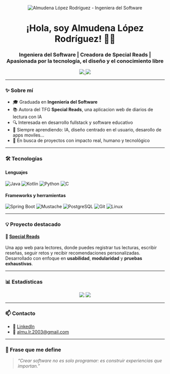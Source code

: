 <!-- Cabecera SVG -->
<p align="center">
  <img src="assets/header-almudena.svg" alt="Almudena López Rodríguez - Ingeniera del Software" />
</p>

<h1 align="center">¡Hola, soy Almudena López Rodríguez! 👩‍💻</h1>
<h3 align="center">Ingeniera del Software | Creadora de Special Reads | Apasionada por la tecnología, el diseño y el conocimiento libre</h3>

<p align="center">
  <a href="https://github.com/almuLR" target="_blank">
    <img src="https://img.shields.io/github/followers/almuLR?label=Follow&style=social" />
  </a>
  <a href="https://www.linkedin.com/in/tu-linkedin/" target="_blank">
    <img src="https://img.shields.io/badge/LinkedIn-blue?style=flat&logo=linkedin&labelColor=blue" />
  </a>
</p>

---

### ✨ Sobre mí

- 🎓 Graduada en **Ingeniería del Software**
- 📚 Autora del TFG **Special Reads**, una aplicacion web de diarios de lectura con IA
- 🔍 Interesada en desarrollo fullstack y software educativo
- 🧠 Siempre aprendiendo:  IA, diseño centrado en el usuario, desarollo de apps moviles…
- 💖 En busca de proyectos con impacto real, humano y tecnológico

---

### 🛠️ Tecnologías

#### Lenguajes
![Java](https://img.shields.io/badge/-Java-333333?style=flat&logo=java)
![Kotlin](https://img.shields.io/badge/-Kotlin-333333?style=flat&logo=kotlin)
![Python](https://img.shields.io/badge/-Python-333333?style=flat&logo=python)
![C](https://img.shields.io/badge/-C-333333?style=flat&logo=c)

#### Frameworks y herramientas
![Spring Boot](https://img.shields.io/badge/-SpringBoot-333333?style=flat&logo=spring-boot)
![Mustache](https://img.shields.io/badge/-Mustache-333333?style=flat&logo=mustache)
![PostgreSQL](https://img.shields.io/badge/-PostgreSQL-333333?style=flat&logo=postgresql)
![Git](https://img.shields.io/badge/-Git-333333?style=flat&logo=git)
![Linux](https://img.shields.io/badge/-Linux-333333?style=flat&logo=linux)

---

### 💡 Proyecto destacado

#### 📖 [Special Reads](https://github.com/almuLR/Special-Reads)

Una app web para lectores, donde puedes registrar tus lecturas, escribir reseñas, seguir retos y recibir recomendaciones personalizadas. Desarrollado con enfoque en **usabilidad**, **modularidad** y **pruebas exhaustivas**.

---

### 📊 Estadísticas

<p align="center">
  <img src="https://github-readme-stats.vercel.app/api?username=almuLR&show_icons=true&theme=rose_pine&hide_border=true" />
  <img src="https://github-readme-stats.vercel.app/api/top-langs/?username=almuLR&layout=compact&theme=rose_pine&hide_border=true" />
</p>

---

### 📫 Contacto

- 💼 [LinkedIn](https://www.linkedin.com/in/almudena-l%C3%B3pez-rodr%C3%ADguez-0433582b6?utm_source=share&utm_campaign=share_via&utm_content=profile&utm_medium=ios_app)
- 📧 almu.lr.2003@gmail.com

---

### 📝 Frase que me define

> *“Crear software no es solo programar: es construir experiencias que importan.”*
